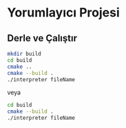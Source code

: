 # Yorumlayıcı Projesi

## Derle ve Çalıştır

```bash 
mkdir build
cd build
cmake ..
cmake --build .
./interpreter fileName
```

veya


```bash 
cd build
cmake --build .
./interpreter fileName
```